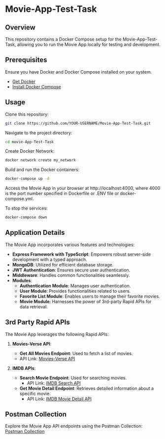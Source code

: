 # Movie-App-Test-Task

## Overview

This repository contains a Docker Compose setup for the Movie-App-Test-Task, allowing you to run the Movie App locally for testing and development.

## Prerequisites

Ensure you have Docker and Docker Compose installed on your system.

- [Get Docker](https://docs.docker.com/get-docker/)
- [Install Docker Compose](https://docs.docker.com/compose/install/)

## Usage

Clone this repository:

```bash
git clone https://github.com/YOUR-USERNAME/Movie-App-Test-Task.git
```

Navigate to the project directory:

```bash
cd movie-App-Test-Task
```

Create Docker Network:

```bash
docker network create my_network
```

Build and run the Docker containers:

```bash
docker-compose up -d
```

Access the Movie App in your browser at http://localhost:4000, where 4000 is the port number specified in Dockerfile or .ENV file or docker-compose.yml.

To stop the services:

```bash
docker-compose down
```

## Application Details

The Movie App incorporates various features and technologies:

- **Express Framework with TypeScript**: Empowers robust server-side development with a typed approach.
- **MongoDB**: Utilized for efficient database storage.
- **JWT Authentication**: Ensures secure user authentication.
- **Middleware**: Handles common functionalities seamlessly.
- **Modules**:
  - **Authentication Module**: Manages user authentication.
  - **User Module**: Provides functionalities related to users.
  - **Favorite List Module**: Enables users to manage their favorite movies.
  - **Movie Module**: Harnesses the power of 3rd-party Rapid APIs for data retrieval.

## 3rd Party Rapid APIs

The Movie App leverages the following Rapid APIs:

1. **Movies-Verse API**:

   - **Get All Movies Endpoint**: Used to fetch a list of movies.
   - API Link: [Movies-Verse API](https://moviesverse1.p.rapidapi.com/movies)

2. **IMDB APIs**:
   - **Search Movie Endpoint**: Used for searching movies.
     - API Link: [IMDB Search API](https://imdb146.p.rapidapi.com/v1/find)
   - **Get Movie Detail Endpoint**: Retrieves detailed information about a specific movie.
     - API Link: [IMDB Movie Detail API](https://imdb146.p.rapidapi.com/v1/title)

## Postman Collection

Explore the Movie App API endpoints using the Postman Collection:
[Postman Collection](https://elements.getpostman.com/redirect?entityId=18274123-28c5f4bd-4aa4-4fc8-81ad-bb5af194c9e9&entityType=collection)
